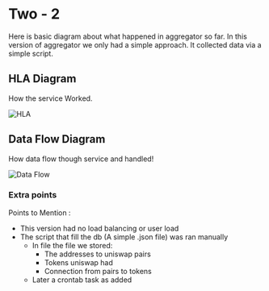 # Two - 2 

Here is basic diagram about what happened in aggregator so far.
In this version of aggregator we only had a simple approach.
It collected data via a simple script.

## HLA Diagram 
How the service Worked.

![HLA](Diagrams/Version2.drawio#0)


## Data Flow Diagram
How data flow though service and handled!

![Data Flow](Diagrams/Version2.drawio#1)


### Extra points
Points to Mention :

- This version had no load balancing or user load
- The script that fill the db (A simple .json file) was ran manually
  - In file the file we stored:
    - The addresses to uniswap pairs
    - Tokens uniswap had
    - Connection from pairs to tokens
  - Later a crontab task as added